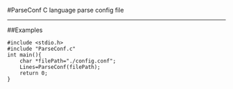#ParseConf
C language parse config file

---
##Examples
```
#include <stdio.h>
#include "ParseConf.c"
int main(){
	char *filePath="./config.conf";
	Lines=ParseConf(filePath);
	return 0;
}
```
